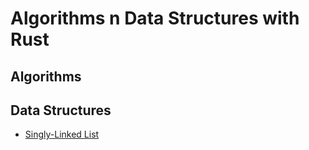# Algorithms n Data Structures with Rust

## Algorithms

## Data Structures

- [Singly-Linked List](singly_linked_list/README.md)
